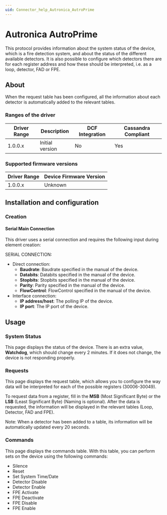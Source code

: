 ```yaml
---
uid: Connector_help_Autronica_AutroPrime
---
```


# Autronica AutroPrime

This protocol provides information about the system status of the device, which is a fire detection system, and about the status of the different available detectors. It is also possible to configure which detectors there are for each register address and how these should be interpreted, i.e. as a loop, detector, FAD or FPE.

## About

When the request table has been configured, all the information about each detector is automatically added to the relevant tables.

### Ranges of the driver

| **Driver Range** | **Description** | **DCF Integration** | **Cassandra Compliant** |
|------------------|-----------------|---------------------|-------------------------|
| 1.0.0.x          | Initial version | No                  | Yes                     |

### Supported firmware versions

| **Driver Range** | **Device Firmware Version** |
|------------------|-----------------------------|
| 1.0.0.x          | Unknown                     |

## Installation and configuration

### Creation

#### Serial Main Connection

This driver uses a serial connection and requires the following input during element creation:

SERIAL CONNECTION:

- Direct connection:
  - **Baudrate**: Baudrate specified in the manual of the device.
  - **Databits**: Databits specified in the manual of the device.
  - **Stopbits**: Stopbits specified in the manual of the device.
  - **Parity**: Parity specified in the manual of the device.
  - **FlowControl**: FlowControl specified in the manual of the device.
- Interface connection:
  - **IP address/host**: The polling IP of the device.
  - **IP port**: The IP port of the device.

## Usage

### System Status

This page displays the status of the device. There is an extra value, **Watchdog**, which should change every 2 minutes. If it does not change, the device is not responding properly.

### Requests

This page displays the request table, which allows you to configure the way data will be interpreted for each of the possible registers (30006-30049).

To request data from a register, fill in the **MSB** (Most Significant Byte) or the **LSB** (Least Significant Byte) (Naming is optional). After the data is requested, the information will be displayed in the relevant tables (Loop, Detector, FAD and FPE).

Note: When a detector has been added to a table, its information will be automatically updated every 20 seconds.

### Commands

This page displays the commands table. With this table, you can perform sets on the device using the following commands:

- Silence
- Reset
- Set System Time/Date
- Detector Disable
- Detector Enable
- FPE Activate
- FPE Deactivate
- FPE Disable
- FPE Enable
